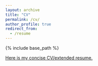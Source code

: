 ```yaml
---
layout: archive
title: "CV"
permalink: /cv/
author_profile: true
redirect_from:
  - /resume
---
```


{% include base_path %}

[Here is my concise CV/extended resume.](https://drive.google.com/file/d/1yuTaB82lQzSg-Vxg7ZIDOCt0DzBlL6OB/view?usp=sharing)
